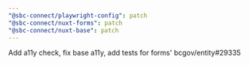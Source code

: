 ```yaml
---
"@sbc-connect/playwright-config": patch
"@sbc-connect/nuxt-forms": patch
"@sbc-connect/nuxt-base": patch
---
```


Add a11y check, fix base a11y, add tests for forms' bcgov/entity#29335
